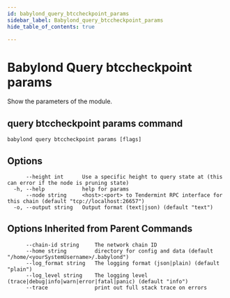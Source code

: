 ```yaml
---
id: babylond_query_btccheckpoint_params
sidebar_label: Babylond_query_btccheckpoint_params
hide_table_of_contents: true

---
```


# Babylond Query btccheckpoint params
Show the parameters of the module.
## query btccheckpoint params command
```
babylond query btccheckpoint params [flags]
```
## Options
```
      --height int      Use a specific height to query state at (this can error if the node is pruning state)
  -h, --help            help for params
      --node string     <host>:<port> to Tendermint RPC interface for this chain (default "tcp://localhost:26657")
  -o, --output string   Output format (text|json) (default "text")
```
## Options Inherited from Parent Commands
```
      --chain-id string     The network chain ID
      --home string         directory for config and data (default "/home/<yourSystemUsername>/.babylond")
      --log_format string   The logging format (json|plain) (default "plain")
      --log_level string    The logging level (trace|debug|info|warn|error|fatal|panic) (default "info")
      --trace               print out full stack trace on errors
```
